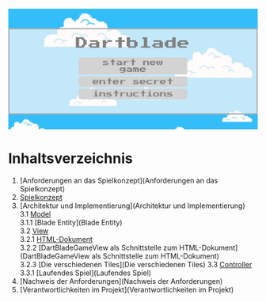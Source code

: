 ![IMG_2221](uploads/d8a5a9be0064638da14eeb15e4371ece/IMG_2221.jpg)

# Inhaltsverzeichnis

1. [Anforderungen an das Spielkonzept](Anforderungen an das Spielkonzept)
2. [Spielkonzept](Spielkonzept)
3. [Architektur und Implementierung](Architektur und Implementierung)  
   3.1 [Model](Model)  
   3.1.1 [Blade Entity](Blade Entity)  
   3.2 [View](View)  
   3.2.1 [HTML-Dokument](HTML-Dokument)  
   3.2.2 [DartBladeGameView als Schnittstelle zum HTML-Dokument](DartBladeGameView als Schnittstelle zum HTML-Dokument)  
   3.2.3 [Die verschiedenen Tiles](Die verschiedenen Tiles)
   3.3 [Controller](Controller)  
   3.3.1 [Laufendes Spiel](Laufendes Spiel)  
4. [Nachweis der Anforderungen](Nachweis der Anforderungen)
5. [Verantwortlichkeiten im Projekt](Verantwortlichkeiten im Projekt)


